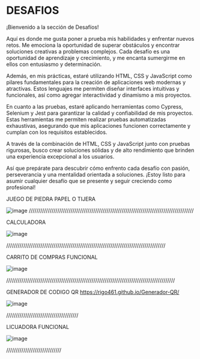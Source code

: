 # DESAFIOS 

¡Bienvenido a la sección de Desafíos!

Aquí es donde me gusta poner a prueba mis habilidades y enfrentar nuevos retos. Me emociona la oportunidad de superar obstáculos y encontrar soluciones creativas a problemas complejos. Cada desafío es una oportunidad de aprendizaje y crecimiento, y me encanta sumergirme en ellos con entusiasmo y determinación.


Además, en mis prácticas, estaré utilizando HTML, CSS y JavaScript como pilares fundamentales para la creación de aplicaciones web modernas y atractivas. Estos lenguajes me permiten diseñar interfaces intuitivas y funcionales, así como agregar interactividad y dinamismo a mis proyectos.

En cuanto a las pruebas, estaré aplicando herramientas como Cypress, Selenium y Jest para garantizar la calidad y confiabilidad de mis proyectos. Estas herramientas me permiten realizar pruebas automatizadas exhaustivas, asegurando que mis aplicaciones funcionen correctamente y cumplan con los requisitos establecidos.

A través de la combinación de HTML, CSS y JavaScript junto con pruebas rigurosas, busco crear soluciones sólidas y de alto rendimiento que brinden una experiencia excepcional a los usuarios.

Así que prepárate para descubrir cómo enfrento cada desafío con pasión, perseverancia y una mentalidad orientada a soluciones.
 ¡Estoy listo para asumir cualquier desafío que se presente y seguir creciendo como profesional!

JUEGO DE PIEDRA PAPEL O TIJERA

![image](https://github.com/rigo461/desafios/assets/113054899/ecd94b32-ffb2-4331-9160-9b4f93ed1c7a)
///////////////////////////////////////////////////////////////////////////////////////

CALCULADORA

![image](https://github.com/rigo461/desafios/assets/113054899/9578a733-24d8-466e-a562-30842ff108d3)

////////////////////////////////////////////////////////////////////////////////////

CARRITO DE COMPRAS FUNCIONAL 

![image](https://github.com/rigo461/desafios/assets/113054899/6c597568-3c57-43c7-929b-af72d4715bbd)

/////////////////////////////////////////////////////////////////////////////////////////

GENERADOR DE CODIGO QR https://rigo461.github.io/Generador-QR/

![image](https://github.com/rigo461/desafios/assets/113054899/4d02b671-a64d-4a92-9377-71b263d0c751)


//////////////////////////////////////

LICUADORA FUNCIONAL 


![image](https://github.com/rigo461/desafios/assets/113054899/1b303905-9732-4881-8439-9dd74d7c3c81)



/////////////////////////////


